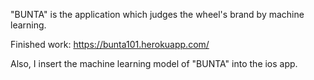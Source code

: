 "BUNTA" is the application which judges the wheel's brand by machine learning. 

Finished work:  https://bunta101.herokuapp.com/

Also, I insert the machine learning model of "BUNTA" into the ios app.

